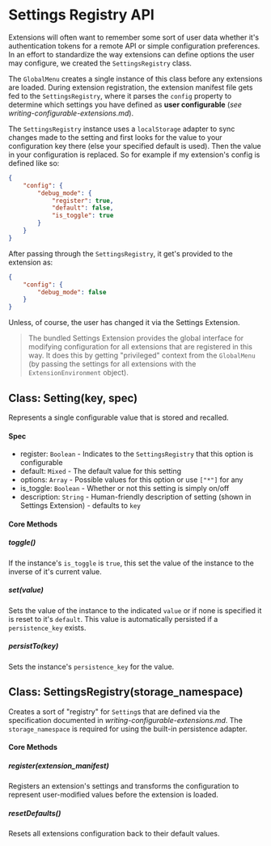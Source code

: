 Settings Registry API
=====================

Extensions will often want to remember some sort of user data whether it's authentication tokens for a remote API or simple configuration preferences. In an effort to standardize the way extensions can define options the user may configure, we created the `SettingsRegistry` class.

The `GlobalMenu` creates a single instance of this class before any extensions are loaded. During extension registration, the extension manifest file gets fed to the `SettingsRegistry`, where it parses the `config` property to determine which settings you have defined as **user configurable** (*see writing-configurable-extensions.md*). 

The `SettingsRegistry` instance uses a `localStorage` adapter to sync changes made to the setting and first looks for the value to your configuration key there (else your specified default is used). Then the value in your configuration is replaced. So for example if my extension's config is defined like so:

```json
{
    "config": {
        "debug_mode": {
            "register": true,
            "default": false,
            "is_toggle": true
        }
    }
}
```

After passing through the `SettingsRegistry`, it get's provided to the extension as:

```json
{
    "config": {
        "debug_mode": false
    }
}
```

Unless, of course, the user has changed it via the Settings Extension. 

> The bundled Settings Extension provides the global interface for modifying configuration for all extensions that are registered in this way. It does this by getting "privileged" context from the `GlobalMenu` (by passing the settings for all extensions with the `ExtensionEnvironment` object).

## Class: Setting(key, spec)

Represents a single configurable value that is stored and recalled.

#### Spec

* register: `Boolean` - Indicates to the `SettingsRegistry` that this option is configurable
* default: `Mixed` - The default value for this setting
* options: `Array` - Possible values for this option or use `["*"]` for any
* is_toggle: `Boolean` - Whether or not this setting is simply on/off
* description: `String` - Human-friendly description of setting (shown in Settings Extension) - defaults to `key`

#### Core Methods

##### toggle()

If the instance's `is_toggle` is `true`, this set the value of the instance to the inverse of it's current value.

##### set(value)

Sets the value of the instance to the indicated `value` or if none is specified it is reset to it's `default`. This value is automatically persisted if a `persistence_key` exists.

##### persistTo(key)

Sets the instance's `persistence_key` for the value.


## Class: SettingsRegistry(storage_namespace)

Creates a sort of "registry" for `Setting`s that are defined via the specification documented in *writing-configurable-extensions.md*. The `storage_namespace` is required for using the built-in persistence adapter.

#### Core Methods

##### register(extension_manifest)

Registers an extension's settings and transforms the configuration to represent user-modified values before the extension is loaded.

##### resetDefaults()

Resets all extensions configuration back to their default values.
